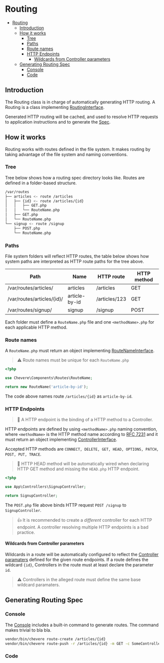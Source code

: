 # Routing

- [Routing](#routing)
  - [Introduction](#introduction)
  - [How it works](#how-it-works)
    - [Tree](#tree)
    - [Paths](#paths)
    - [Route names](#route-names)
    - [HTTP Endpoints](#http-endpoints)
      - [Wildcards from Controller parameters](#wildcards-from-controller-parameters)
  - [Generating Routing Spec](#generating-routing-spec)
    - [Console](#console)
    - [Code](#code)

## Introduction

The Routing class is in charge of automatically generating HTTP routing. A Routing is a class implementing [RoutingInterface](Chevere\Components\Routing\Interfaces\RoutingInterface).

Generated HTTP routing will be cached, and used to resolve HTTP requests to application instructions and to generate the [Spec](OmgWhatSTHESPEC?).

## How it works

Routing works with routes defined in the file system. It makes routing by taking advantage of the file system and naming conventions. 

### Tree

Tree below shows how a routing spec directory looks like. Routes are defined in a folder-based structure.


```bash
/var/routes
├── articles <- route /articles
│   ├── {id} <- route /articles/{id}
│   │   ├── GET.php
│   │   └── RouteName.php
│   ├── GET.php
│   └── RouteName.php
└── signup <- route /signup
    ├── POST.php
    └── RouteName.php
```

### Paths

File system folders will reflect HTTP routes, the table below shows how system paths are interpreted as HTTP route paths for the tree above.

| Path                       | Name          | HTTP route    | HTTP method |
| -------------------------- | ------------- | ------------- | ----------- |
| /var/routes/articles/      | articles      | /articles     | GET         |
| /var/routes/articles/{id}/ | article-by-id | /articles/123 | GET         |
| /var/routes/signup/        | signup        | /signup       | POST        |

Each folder must define a `RouteName.php` file and one `<methodName>.php` for each applicable HTTP method.

### Route names

A `RouteName.php` must return an object implementing [RouteNameInterface](Chevere\Components\Routes\Interfaces\RouteNameInterface).

> ⚠ Route names must be unique for each `RouteName.php`
 
```php
<?php

use Chevere\Components\Routes\RouteName;

return new RouteName('article-by-id');
```

The code above names route `/articles/{id}` as `article-by-id`.

### HTTP Endpoints

> 🧞 A HTTP endpoint is the binding of a HTTP method to a Controller.

HTTP endpoints are defined by using `<methodName>.php` naming convention, where `<methodName>` is the HTTP method name according to [RFC 7231](https://tools.ietf.org/html/rfc7231) and it must return an object implementing [ControllerInterface](Chevere\Components\Controller\Interfaces\ControllerInterface).

Accepted HTTP methods are `CONNECT, DELETE, GET, HEAD, OPTIONS, PATCH, POST, PUT, TRACE`.

> 🧙 HTTP HEAD method will be automatically wired when declaring HTTP GET method and missing the `HEAD.php` HTTP endpoint.

```php
<?php

use App\Controllers\SignupController;

return SignupController;
```

The `POST.php` file above binds HTTP request `POST /signup` to `SignupController`.

> 👍 It is recommended to create a _different_ controller for each HTTP endpoint. A controller resolving multiple HTTP endpoints is a bad practice.

#### Wildcards from Controller parameters

Wildcards in a route will be automatically configured to reflect the [Controller paramaters](controllers.md) defined for the given route endpoints. If a route defines the wildcard `{id}`, Controllers in the route must at least declare the parameter `id`.

> ⚠ Controllers in the alleged route must define the same base wildcard paramaters.

## Generating Routing Spec

### Console

The [Console](console.md) includes a built-in command to generate routes. The command makes trivial to bla bla.

```bash
vendor/bin/chevere route-create /articles/{id}
vendor/bin/chevere route-push -r /articles/{id} -m GET -c SomeController
```

### Code